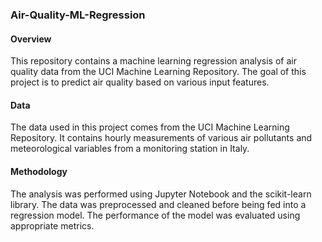 ### Air-Quality-ML-Regression
#### Overview
This repository contains a machine learning regression analysis of air quality data from the UCI Machine Learning Repository. The goal of this project is to predict air quality based on various input features.

#### Data
The data used in this project comes from the UCI Machine Learning Repository. It contains hourly measurements of various air pollutants and meteorological variables from a monitoring station in Italy.

#### Methodology
The analysis was performed using Jupyter Notebook and the scikit-learn library. The data was preprocessed and cleaned before being fed into a regression model. The performance of the model was evaluated using appropriate metrics.
